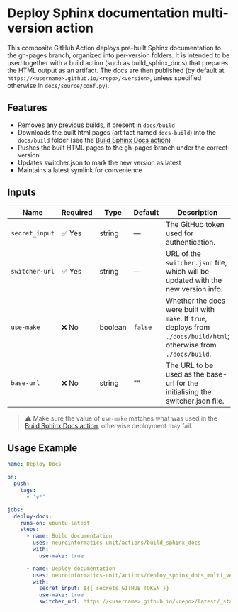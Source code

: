 # Deploy Sphinx documentation multi-version action
This composite GitHub Action deploys pre-built Sphinx documentation to the gh-pages branch, organized into per-version folders. It is intended to be used together with a build action (such as build_sphinx_docs) that prepares the HTML output as an artifact.
The docs are then published (by default at `https://<username>.github.io/<repo>/<version>`, unless specified otherwise in `docs/source/conf.py`).

## Features
* Removes any previous builds, if present in `docs/build`
* Downloads the built html pages (artifact named `docs-build`) into the `docs/build` folder (see the [Build Sphinx Docs action](../build_sphinx_docs/README.md))
* Pushes the built HTML pages to the gh-pages branch under the correct version
* Updates switcher.json to mark the new version as latest
* Maintains a latest symlink for convenience

## Inputs

| Name           | Required | Type    | Default | Description |
|----------------|----------|---------|---------|-------------|
| `secret_input` | ✅ Yes   | string  | —       | The GitHub token used for authentication. |
| `switcher-url` | ✅ Yes   | string  | —       | URL of the `switcher.json` file, which will be updated with the new version info. |
| `use-make`     | ❌ No    | boolean | `false` | Whether the docs were built with `make`. If `true`, deploys from `./docs/build/html`; otherwise from `./docs/build`. |
| `base-url`    | ❌ No   | string | ""     | The URL to be used as the base-url for the initialising the switcher.json file.   |

> ⚠️ Make sure the value of `use-make` matches what was used in the [Build Sphinx Docs action](../build_sphinx_docs/README.md), otherwise deployment may fail.

## Usage Example

```yaml
name: Deploy Docs

on:
  push:
    tags:
      - 'v*'

jobs:
  deploy-docs:
    runs-on: ubuntu-latest
    steps:
      - name: Build documentation
        uses: neuroinformatics-unit/actions/build_sphinx_docs
        with:
          use-make: true

      - name: Deploy documentation
        uses: neuroinformatics-unit/actions/deploy_sphinx_docs_multi_version
        with:
          secret_input: ${{ secrets.GITHUB_TOKEN }}
          use-make: true
          switcher_url: https://<username>.github.io/<repo>/latest/_static/switcher.json
```